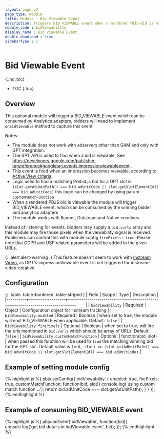 ```yaml
---
layout: page_v2
page_type: module
title: Module - Bid Viewable Event
description: Triggers BID_VIEWABLE event when a rendered PBJS-Bid is viewable according to [Active View criteria](https://support.google.com/admanager/answer/4524488)
module_code : bidViewability
display_name : Bid Viewable Event
enable_download : true
sidebarType : 1
---
```


# Bid Viewable Event
{:.no_toc}

* TOC
{:toc}

## Overview

This optional module will trigger a BID_VIEWABLE event which can be consumed by Analytics adapters, bidders will need to implement `onBidViewable` method to capture this event


Notes:
- The module does not work with adservers other than GAM and only with GPT integration.
- The GPT API is used to find when a bid is viewable, See https://developers.google.com/publisher-tag/reference#googletag.events.impressionviewableevent .
- This event is fired when an impression becomes viewable, according to [Active View criteria](https://support.google.com/admanager/answer/4524488).
- Logic used to find a matching Prebid.js bid for a GPT slot is ` (slot.getAdUnitPath() === bid.adUnitCode || slot.getSlotElementId() === bid.adUnitCode) ` this logic can be changed by using param ` customMatchFunction `
- When a rendered PBJS bid is viewable the module will trigger BID_VIEWABLE event, which can be consumed by the winning bidder and analytics adapters
- The module works with Banner, Outsteam and Native creatives

Instead of listening for events, bidders may supply a ` bid.vurls ` array and this module may fire those pixels when the viewability signal is received. Publishers can control this with module config ` firePixels: true `. Please note that GDPR and USP related parameters will be added to the given URLs.

{: .alert.alert-warning :}
This feature doesn't seem to work with [Instream Video](/dev-docs/examples/instream-banner-mix.html), as GPT's impressionViewable event is not triggered for instream-video-creative

## Configuration

{: .table .table-bordered .table-striped }
| Field    | Scope   | Type   | Description                                                                           |
|----------+---------+--------+---------------------------------------------------------------------------------------|
| `bidViewability` | Required | Object | Configuration object for instream tracking |
| `bidViewability.enabled` | Required | Boolean | when set to true, the module will emit BID_VIEWABLE when applicable. Default: `false` |
| `bidViewability.firePixels` | Optional | Boolean | when set to true, will fire the urls mentioned in `bid.vurls` which should be array of URLs. Default: `false` |
| `bidViewability.customMatchFunction` | Optional | function(bid, slot) | when passed this function will be used to `find` the matching winning bid for the GPT slot. Default value is ` (bid, slot) => (slot.getAdUnitPath() === bid.adUnitCode || slot.getSlotElementId() === bid.adUnitCode) ` |

## Example of setting module config
{% highlight js %}
	pbjs.setConfig({
        bidViewability: {
            enabled: true,
            firePixels: true,
            customMatchFunction: function(bid, slot){
                console.log('using custom match function....');
                return bid.adUnitCode === slot.getAdUnitPath();
            }
        }
    });
{% endhighlight %}

## Example of consuming BID_VIEWABLE event
{% highlight js %}
	pbjs.onEvent('bidViewable', function(bid){
		console.log('got bid details in bidViewable event', bid);
	});
{% endhighlight %}
